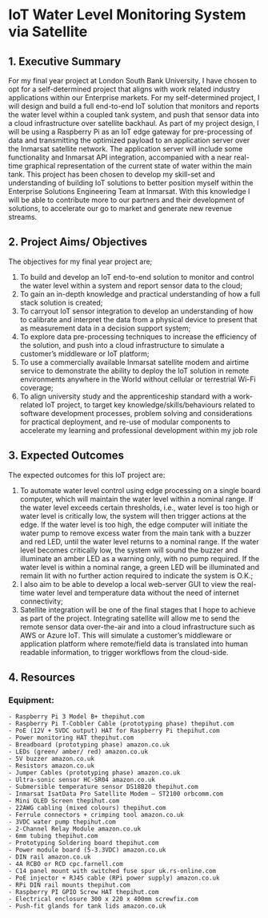 # IoT Water Level Monitoring System via Satellite

## 1. Executive Summary
For my final year project at London South Bank University, I have chosen to opt for a self-determined project that aligns with work related industry applications within our Enterprise markets. For my self-determined project, I will design and build a full end-to-end IoT solution that monitors and reports the water level within a coupled tank system, and push that sensor data into a cloud infrastructure over satellite backhaul. As part of my project design, I will be using a Raspberry Pi as an IoT edge gateway for pre-processing of data and transmitting the optimized payload to an application server over the Inmarsat satellite network. The application server will include some functionality and Inmarsat API integration, accompanied with a near real-time graphical representation of the current state of water within the main tank. 
This project has been chosen to develop my skill-set and understanding of building IoT solutions to better position myself within the Enterprise Solutions Engineering Team at Inmarsat. With this knowledge I will be able to contribute more to our partners and their development of solutions, to accelerate our go to market and generate new revenue streams.

## 2. Project Aims/ Objectives
The objectives for my final year project are; 

1. To build and develop an IoT end-to-end solution to monitor and control the water level within a system and report sensor data to the cloud; 
2. To gain an in-depth knowledge and practical understanding of how a full stack solution is created; 
3. To carryout IoT sensor integration to develop an understanding of how to calibrate and interpret the data from a physical device to present that as measurement data in a decision support system; 
4. To explore data pre-processing techniques to increase the efficiency of the solution, and push into a cloud infrastructure to simulate a customer’s middleware or IoT platform; 
5. To use a commercially available Inmarsat satellite modem and airtime service to demonstrate the ability to deploy the IoT solution in remote environments anywhere in the World without cellular or terrestrial Wi-Fi coverage; 
6. To align university study and the apprenticeship standard with a work-related IoT project, to target key knowledge/skills/behaviours related to software development processes, problem solving and considerations for practical deployment, and re-use of modular components to accelerate my learning and professional development within my job role

## 3. Expected Outcomes
The expected outcomes for this IoT project are: 

1. To automate water level control using edge processing on a single board computer, which will maintain the water level within a nominal range. If the water level exceeds certain thresholds, i.e., water level is too high or water level is critically low, the system will then trigger actions at the edge. If the water level is too high, the edge computer will initiate the water pump to remove excess water from the main tank with a buzzer and red LED, until the water level returns to a nominal range. If the water level becomes critically low, the system will sound the buzzer and illuminate an amber LED as a warning only, with no pump required. If the water level is within a nominal range, a green LED will be illuminated and remain lit with no further action required to indicate the system is O.K.; 
2. I also aim to be able to develop a local web-server GUI to view the real-time water level and temperature data without the need of internet connectivity; 
3. Satellite integration will be one of the final stages that I hope to achieve as part of the project. Integrating satellite will allow me to send the remote sensor data over-the-air and into a cloud infrastructure such as AWS or Azure IoT. This will simulate a customer’s middleware or application platform where remote/field data is translated into human readable information, to trigger workflows from the cloud-side. 

## 4. Resources

### Equipment:

    - Raspberry Pi 3 Model B+ thepihut.com 
    - Raspberry Pi T-Cobbler Cable (prototyping phase) thepihut.com
    - PoE (12V + 5VDC output) HAT for Raspberry Pi thepihut.com 
    - Power monitoring HAT thepihut.com 
    - Breadboard (prototyping phase) amazon.co.uk 
    - LEDs (green/ amber/ red) amazon.co.uk 
    - 5V buzzer amazon.co.uk 
    - Resistors amazon.co.uk 
    - Jumper Cables (prototyping phase) amazon.co.uk 
    - Ultra-sonic sensor HC-SR04 amazon.co.uk
    - Submersible temperature sensor DS18B20 thepihut.com 
    - Inmarsat IsatData Pro Satellite Modem – ST2100 orbcomm.com 
    - Mini OLED Screen thepihut.com 
    - 22AWG cabling (mixed colours) thepihut.com 
    - Ferrule connectors + crimping tool amazon.co.uk 
    - 3VDC water pump thepihut.com 
    - 2-Channel Relay Module amazon.co.uk 
    - 6mm tubing thepihut.com 
    - Prototyping Soldering board thepihut.com 
    - Power module board (5-3.3VDC) amazon.co.uk 
    - DIN rail amazon.co.uk 
    - 4A RCBO or RCD cpc.farnell.com
    - C14 panel mount with switched fuse spur uk.rs-online.com 
    - PoE injector + RJ45 cable (RPi power supply) amazon.co.uk 
    - RPi DIN rail mounts thepihut.com 
    - Raspberry PI GPIO Screw HAT thepihut.com 
    - Electrical enclosure 300 x 220 x 400mm screwfix.com
    - Push-fit glands for tank lids amazon.co.uk
